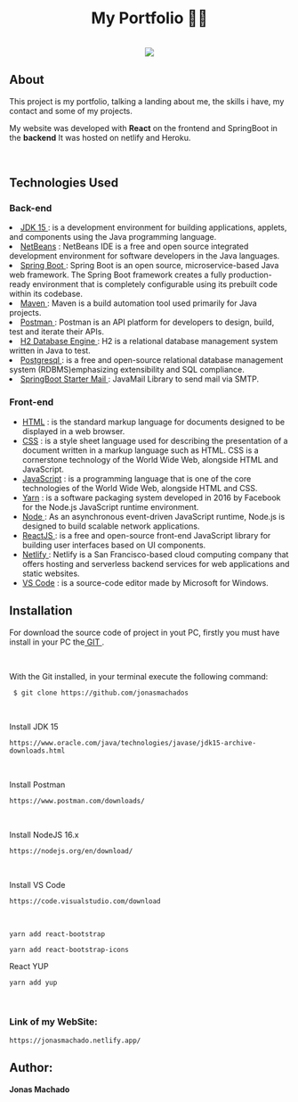 <h1 align="center">My Portfolio 🧑‍💻  </h1>

<p align="center">
  <br>
	<img src="https://user-images.githubusercontent.com/67349235/190714615-7da07b32-7de5-497d-a56b-c4eb3f130e5f.gif">
</p>

<h2>About</h2>

<p>This project is my portfolio, talking a landing about me, the skills i have, my contact and some of my projects.
<br>
<p>My website was developed with <b>React</b> on the frontend and SpringBoot in the <b>backend</b> It was hosted on netlify and Heroku. </p>
<br>

<h2> Technologies Used</h2>
  <h3> Back-end </h3>
  <u1>
	<li><a href="https://www.oracle.com/br/java/technologies/javase-jdk15-downloads.html"> JDK 15 </a> : is a development environment for building applications, applets, and components using the Java programming language. </li>
	 <li><a href="https://netbeans.apache.org/download/index.html"> NetBeans</a> : NetBeans IDE is a free and open source integrated development environment for software developers in the Java languages. </li>
	<li><a href="https://spring.io/"> Spring Boot </a> : Spring Boot is an open source, microservice-based Java web framework. The Spring Boot framework creates a fully production-ready environment that is completely configurable using its prebuilt code within its codebase.</li>
	<li><a href="https://maven.apache.org/"> Maven </a> : Maven is a build automation tool used primarily for Java projects.</li>
	<li><a href="https://www.postman.com/downloads/"> Postman </a> : Postman is an API platform for developers to design, build, test and iterate their APIs. </li>
	 <li><a href="https://www.h2database.com/html/main.htmls/"> H2 Database Engine </a> : H2 is a relational database management system written in Java to test. </li>
	<li><a href="https://www.postgresql.org/"> Postgresql </a> : is a free and open-source relational database management system (RDBMS)emphasizing extensibility and SQL compliance. </li>
	<li><a href="https://mvnrepository.com/artifact/org.springframework.boot/spring-boot-starter-mail"> SpringBoot Starter Mail </a> : JavaMail Library to send mail via SMTP.</li>
	
  </ul>
  	
 <h3>Front-end </h3>
 <ul>
	</li>
	<li><a href="https://developer.mozilla.org/pt-BR/docs/Web/HTML"> HTML</a> :  is the standard markup language for documents designed to be displayed in a web browser. </li>
	<li><a href="https://developer.mozilla.org/pt-BR/docs/Web/CSS"> CSS</a> : is a style sheet language used for describing the presentation of a document written in a markup language such as HTML. CSS is a cornerstone technology of the World Wide Web, alongside HTML and JavaScript. </li>
	<li><a href="https://developer.mozilla.org/ptBR/docs/Web/JavaScript"> JavaScript</a> : is a programming language that is one of the core technologies of the World Wide Web, alongside HTML and CSS. </li>
	<li><a href="https://yarnpkg.com/"> Yarn</a> : is a software packaging system developed in 2016 by Facebook for the Node.js JavaScript runtime environment. </li>
	<li><a href="https://nodejs.org/"> Node </a> : As an asynchronous event-driven JavaScript runtime, Node.js is designed to build scalable network applications. </li>
	<li><a href="https://reactjs.org/"> ReactJS </a> : is a free and open-source front-end JavaScript library for building user interfaces based on UI components. </li>
	<li><a href="https://www.netlify.com/"> Netlify </a> : Netlify is a San Francisco-based cloud computing company that offers hosting and serverless backend services for web applications and static websites. </li>
	<li><a href="https://code.visualstudio.com/"> VS Code</a> : is a source-code editor made by Microsoft for Windows. </li>
</ul>

<h2>Installation </h2>

<p>For download the source code of project in yout PC, firstly you must have install in your PC the<a href="https://git-scm.com/"> GIT </a>.</p>
<br>
<p>With the Git installed, in your terminal execute the following command:</p>

```
 $ git clone https://github.com/jonasmachados
```

<br>

<p>Install JDK 15</p>

```
https://www.oracle.com/java/technologies/javase/jdk15-archive-downloads.html
```

<br>

<p>Install Postman </p>

```
https://www.postman.com/downloads/
```

<br>

<p>Install NodeJS 16.x </p>

```
https://nodejs.org/en/download/
```

<br>

<p>Install VS Code </p>

```
https://code.visualstudio.com/download
```

<br>
<p> </p>

```
yarn add react-bootstrap
```

<p> </p>

```
yarn add react-bootstrap-icons
```

<p>React YUP</p>

```
yarn add yup
```
<br>
<h3>Link of my WebSite: </h3>

```
https://jonasmachado.netlify.app/
```

<h2> Author: </h2>
 <b> Jonas Machado</b>
